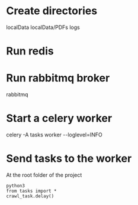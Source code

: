 # Create directories
localData
localData/PDFs
logs

# Run redis

# Run rabbitmq broker
rabbitmq

# Start a celery worker
celery -A tasks worker --loglevel=INFO

# Send tasks to the worker
At the root folder of the project
```
python3
from tasks import *
crawl_task.delay()
```